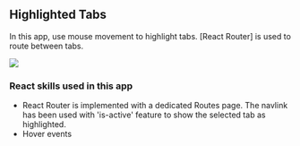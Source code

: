 ## Highlighted Tabs

In this app, use mouse movement to highlight tabs. [React Router] is used to route between tabs.


[![](https://scotch-res.cloudinary.com/video/upload/vs_50,dl_200,e_loop/v1592352063/03_-_browser_tabs_rshfqe.gif)](https://learn.chrisoncode.io/courses/10-react-apps-series-a/348622-03-highlight-tabs/992072-00-browser-tabs-preview)

### React skills used in this app

- React Router is implemented with a dedicated Routes page. The navlink has been used with 'is-active' feature to show the selected tab as highlighted.
- Hover events
